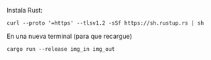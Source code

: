 Instala Rust:

```shell
curl --proto '=https' --tlsv1.2 -sSf https://sh.rustup.rs | sh
```

En una nueva terminal (para que recargue)

```shell
cargo run --release img_in img_out
```